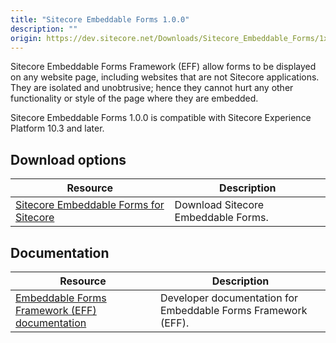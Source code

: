 ```yaml
---
title: "Sitecore Embeddable Forms 1.0.0"
description: ""
origin: https://dev.sitecore.net/Downloads/Sitecore_Embeddable_Forms/1x/Sitecore_Embeddable_Forms_100.aspx
---
```


Sitecore Embeddable Forms Framework (EFF) allow forms to be displayed on any website page, including websites that are not Sitecore applications. They are isolated and unobtrusive; hence they cannot hurt any other functionality or style of the page where they are embedded.

Sitecore Embeddable Forms 1.0.0 is compatible with Sitecore Experience Platform 10.3 and later.

## Download options

 | Resource | Description |
 | --- | --- |
 | [Sitecore Embeddable Forms for Sitecore](https://scdp.blob.core.windows.net/downloads/Sitecore%20Embeddable%20Forms/1x/Sitecore%20Embeddable%20Forms%20100/Secure/Sitecore%20Embeddable%20Forms%20for%20Sitecore%2010.3.0%201.0.0.zip) | Download Sitecore Embeddable Forms. |

## Documentation

 | Resource | Description |
 | --- | --- |
 | [Embeddable Forms Framework (EFF) documentation](https://doc.sitecore.com/xp/en/developers/103/sitecore-experience-manager/embeddable-forms-framework.html) | Developer documentation for Embeddable Forms Framework (EFF). |
